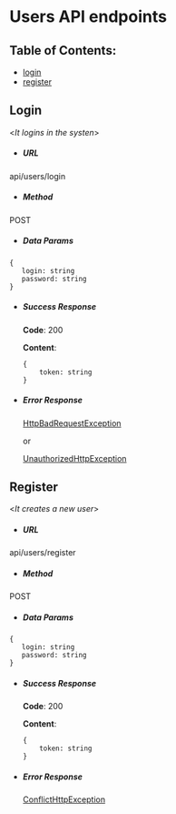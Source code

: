 # Users API endpoints

## Table of Contents:
- [login](#login)
- [register](#register)

## Login
 <_It logins in the systen_>
 * ##### URL
  
 api/users/login
 
 * ##### Method
 
 POST
 
 * ##### Data Params
 
 ```
 {
    login: string
    password: string
 }
 ```
 
 * ##### Success Response
    **Code**: 200
    
    **Content**: 
    ```
    {
        token: string
    }
    ```

 * ##### Error Response
    [HttpBadRequestException][HTTP_BAD_REQUEST_EXCEPTION]
    
    or
    
    [UnauthorizedHttpException][UNAUTHORIZED_HTTP_EXCEPTION]



## Register
 <_It creates a new user_>
 * ##### URL
  
 api/users/register
 
 * ##### Method
 
 POST
 
 * ##### Data Params
 
 ```
 {
    login: string
    password: string
 }
 ```
 
 * ##### Success Response
    **Code**: 200
    
    **Content**: 
    ```
    {
        token: string
    }
    ```

 * ##### Error Response
    [ConflictHttpException][CONFLICT_HTTP_EXCEPTION]
 
 [HTTP_BAD_REQUEST_EXCEPTION]: ../../objects/exceptions.md#HttpBadRequestException
 [UNAUTHORIZED_HTTP_EXCEPTION]: ../../objects/exceptions#UnauthorizedHttpException
 [CONFLICT_HTTP_EXCEPTION]: ../../objects/exceptions#ConflictHttpException